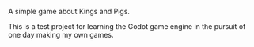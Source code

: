 A simple game about Kings and Pigs.

This is a test project for learning the Godot game engine in the pursuit of one day making my own games.